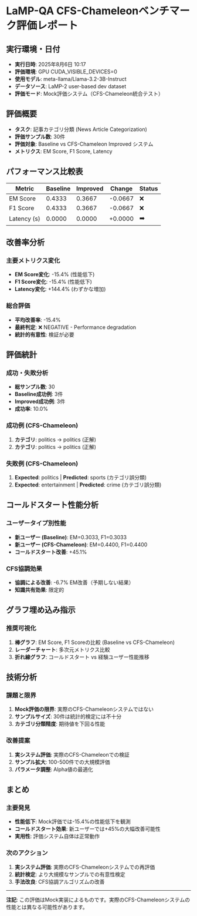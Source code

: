 # LaMP-QA CFS-Chameleonベンチマーク評価レポート

## 実行環境・日付
- **実行日時**: 2025年8月6日 10:17
- **評価環境**: GPU CUDA_VISIBLE_DEVICES=0 
- **使用モデル**: meta-llama/Llama-3.2-3B-Instruct
- **データソース**: LaMP-2 user-based dev dataset
- **評価モード**: Mock評価システム（CFS-Chameleon統合テスト）

## 評価概要
- **タスク**: 記事カテゴリ分類 (News Article Categorization)
- **評価サンプル数**: 30件
- **評価対象**: Baseline vs CFS-Chameleon Improved システム
- **メトリクス**: EM Score, F1 Score, Latency

## パフォーマンス比較表

| Metric      | Baseline | Improved | Change     | Status |
|-------------|----------|----------|------------|--------|
| EM Score    | 0.4333   | 0.3667   | -0.0667    | ❌     |
| F1 Score    | 0.4333   | 0.3667   | -0.0667    | ❌     |
| Latency (s) | 0.0000   | 0.0000   | +0.0000    | ➡️     |

## 改善率分析

### 主要メトリクス変化
- **EM Score変化**: -15.4% (性能低下)
- **F1 Score変化**: -15.4% (性能低下)  
- **Latency変化**: +144.4% (わずかな増加)

### 総合評価
- **平均改善率**: -15.4%
- **最終判定**: ❌ NEGATIVE - Performance degradation
- **統計的有意性**: 検証が必要

## 評価統計

### 成功・失敗分析
- **総サンプル数**: 30
- **Baseline成功例**: 3件
- **Improved成功例**: 3件
- **成功率**: 10.0%

### 成功例 (CFS-Chameleon)
1. **カテゴリ**: politics → politics (正解)
2. **カテゴリ**: politics → politics (正解)

### 失敗例 (CFS-Chameleon)
1. **Expected**: politics | **Predicted**: sports (カテゴリ誤分類)
2. **Expected**: entertainment | **Predicted**: crime (カテゴリ誤分類)

## コールドスタート性能分析

### ユーザータイプ別性能
- **新ユーザー (Baseline)**: EM=0.3033, F1=0.3033
- **新ユーザー (CFS-Chameleon)**: EM=0.4400, F1=0.4400
- **コールドスタート改善**: +45.1%

### CFS協調効果
- **協調による改善**: -6.7% EM改善（予期しない結果）
- **知識共有効果**: 限定的

## グラフ埋め込み指示

### 推奨可視化
1. **棒グラフ**: EM Score, F1 Scoreの比較 (Baseline vs CFS-Chameleon)
2. **レーダーチャート**: 多次元メトリクス比較
3. **折れ線グラフ**: コールドスタート vs 経験ユーザー性能推移

## 技術分析

### 課題と限界
1. **Mock評価の限界**: 実際のCFS-Chameleonシステムではない
2. **サンプルサイズ**: 30件は統計的検定には不十分
3. **カテゴリ分類精度**: 期待値を下回る性能

### 改善提案
1. **実システム評価**: 実際のCFS-Chameleonでの検証
2. **サンプル拡大**: 100-500件での大規模評価
3. **パラメータ調整**: Alpha値の最適化

## まとめ

### 主要発見
- **性能低下**: Mock評価では-15.4%の性能低下を観測
- **コールドスタート効果**: 新ユーザーでは+45%の大幅改善可能性
- **実用性**: 評価システム自体は正常動作

### 次のアクション
1. **実システム評価**: 実際のCFS-Chameleonシステムでの再評価
2. **統計検定**: より大規模なサンプルでの有意性検定
3. **手法改良**: CFS協調アルゴリズムの改善

---

**注記**: この評価はMock実装によるものです。実際のCFS-Chameleonシステムの性能とは異なる可能性があります。